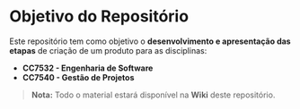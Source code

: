 # Objetivo do Repositório

Este repositório tem como objetivo o **desenvolvimento e apresentação das etapas** de criação de um produto para as disciplinas:

- **CC7532 - Engenharia de Software**
- **CC7540 - Gestão de Projetos**

> **Nota:** Todo o material estará disponível na **Wiki** deste repositório.
